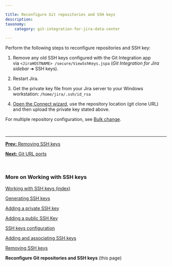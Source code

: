 ```yaml
---

title: Reconfigure Git repositories and SSH keys
description:
taxonomy:
    category: git-integration-for-jira-data-center

---
```


Perform the following steps to reconfigure repositories and SSH key:

1.  Remove any old SSH keys configured with the Git Integration app via `<JiraHOSTNAME> /secure/ViewSshKeys.jspa` (_Git Integration for Jira sidebar_ ➜ SSH keys).

2.  Restart Jira.

3.  Get the private key file from your Jira server to your Windows workstation: `/home/jira/.ssh/id_rsa`

4.  [Open the Connect wizard](/git-integration-for-jira-data-center/using-the-connect-repository-wizard-gij-self-managed), use the repository location (git clone URL) and then upload the private key stated above.

For multiple repository configuration, see [Bulk change](/git-integration-for-jira-data-center/bulk-change-gij-self-managed).

&nbsp;
* * *

[**Prev:** Removing SSH keys](/git-integration-for-jira-data-center/removing-ssh-keys-gij-self-managed)

[**Next:** Git URL ports](/git-integration-for-jira-data-center/git-url-ports-gij-self-managed)

&nbsp;

### More on Working with SSH keys

[Working with SSH keys (index)](/git-integration-for-jira-data-center/working-with-ssh-keys-gij-self-managed)

[Generating SSH keys](/git-integration-for-jira-data-center/generating-ssh-keys-gij-self-managed)

[Adding a private SSH key](/git-integration-for-jira-data-center/adding-a-private-ssh-key-gij-self-managed)

[Adding a public SSH Key](/git-integration-for-jira-data-center/adding-a-public-ssh-key-gij-self-managed)

[SSH keys configuration](/git-integration-for-jira-data-center/ssh-keys-configuration-gij-self-managed)

[Adding and associating SSH keys](/git-integration-for-jira-data-center/adding-and-associating-ssh-keys-gij-self-managed)

[Removing SSH keys](/git-integration-for-jira-data-center/removing-ssh-keys-gij-self-managed)

**Reconfigure Git repositories and SSH keys** (this page)


